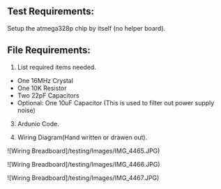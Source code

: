 ## Test Requirements:
Setup the atmega328p chip by itself (no helper board).

## File Requirements:
1. List required items needed.
- One 16MHz Crystal
- One 10K Resistor
- Two 22pF Capacitors
- Optional: One 10uF Capacitor (This is used to filter out power supply noise)

3. Ardunio Code.  


5. Wiring Diagram(Hand written or drawen out).

![Wiring Breadboard]/testing/Images/IMG_4465.JPG)

![Wiring Breadboard]/testing/Images/IMG_4466.JPG)

![Wiring Breadboard]/testing/Images/IMG_4467.JPG)

